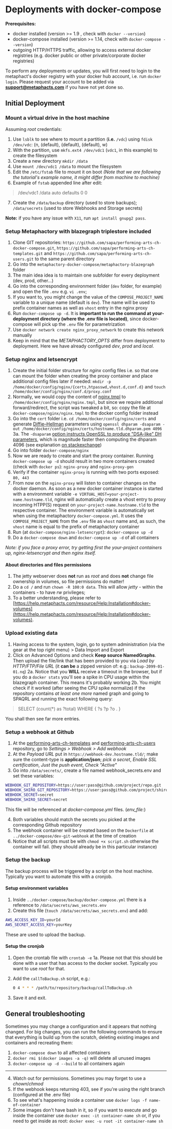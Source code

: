 ﻿

# Deployments with docker-compose

**Prerequisites:**
-   docker installed (version >= 1.9 , check with  `docker --version`)
-   docker-compose installed (version >= 1.14, check with  `docker-compose --version`)
-   outgoing HTTP/HTTPS traffic, allowing to access external docker registries (e.g. docker public or other private/corporate docker registries)


To perform any deployments or updates, you will first need to login to the metaphact's docker registry with your docker hub account, i.e. run  `docker login`. Please request your account to be added via  **[support@metaphacts.com](mailto:support@metaphacts.com)**  if you have not yet done so.

## Initial Deployment

### Mount a virtual drive in the host machine
Assuming _root_ credentials:
1. Use `lsblk` to see where to mount a partition (**i.e.** `/vdc`) using `fdisk /dev/vdc`: (n, (default), (default), (default), w)
2. With the partition, use `mkfs.ext4 /dev/vdc1` (`vdc1`, in this example) to create the filesystem
3. Create a new directory `mkdir /data`
4. Use `mount /dev/vdc1 /data` to mount the filesystem
5. Edit the `/etc/fstab` file to mount it on boot
_(Note that we are following the tutorial's example name, it might differ from machine to machine)_
6. Example of `fstab` appended line after edit:

>  /dev/vdc1 /data auto defaults 0 0

7. Create the `/data/backup` directory (used to store backups); `/data/secrets` (used to store Webhooks and Storage secrets)
 
**Note:** if you have any issue with `X11`, run `apt install gnupg2 pass`.

### Setup Metaphactory with blazegraph triplestore included

1.  Clone GIT repositories: `https://github.com/sapa/performing-arts-ch-docker-compose.git`, `https://github.com/sapa/performing-arts-ch-templates.git` and `https://github.com/sapa/performing-arts-ch-users.git` to the same parent directory
2.  Go into the  `metaphactory-docker-compose/metaphactory-blazegraph` folder
3.  The main idea idea is to maintain one subfolder for every deployment (dev, prod, other...)
4.  Go into the corresponding environment folder (`dev` folder, for example) and open the file  `.env`  e.g.  `vi .env`;
5.  If you want to, you might change the value of the `COMPOSE_PROJECT_NAME` variable to a unique name (default is  `dev`). The name will be used to prefix container names as well as  `vhost`  entry in the nginx proxy
6.  Run  `docker-compose up -d`. It is  **important to run the command at your-deployment directory (where the .env file is located)**, since docker-compose will pick up the  `.env`  file for parametrization
7.  Use `docker network create nginx_proxy_network` to create this network manually
8.	 Keep in mind that the _METAPHACTORY_OPTS_ differ from deployment to deployment. Here we have already configured _dev_, _prod_ and _local_.

### Setup nginx and letsencrypt

1.  Create the initial folder structure for _nginx_ config files i.e. so that one can mount the folder when creating the proxy container and place additional config files later if needed:  `mkdir -p /home/docker/config/nginx/{certs,htpasswd,vhost.d,conf.d}`  and  `touch /home/docker/config/nginx/conf.d/proxy.conf`
2.  Normally, we would copy the content of  [nginx.tmpl](https://raw.githubusercontent.com/jwilder/nginx-proxy/master/nginx.tmpl)  to  `/home/docker/config/nginx/nginx.tmpl`, but since we require additional forward/redirect, the script was tweaked a bit, so: copy the file at `docker-compose/nginx/nginx.tmpl` to the docker config folder instead
3.  Go into the  `cert`  folder i.e.  `cd /home/docker/config/nginx/certs` and generate [Diffie–Hellman](https://en.wikipedia.org/wiki/Diffie%E2%80%93Hellman_key_exchange)  parameters using `openssl dhparam -dsaparam -out /home/docker/config/nginx/certs/hostname.tld.dhparam.pem 4096`
	3a. The `-dsaparam` [option instructs OpenSSL to produce "DSA-like" DH parameters](https://wiki.openssl.org/index.php/Manual:Dhparam(1)#OPTIONS), which is magnitude faster then computing the dhparam 4096 (see explanation  [on stackexchange](https://security.stackexchange.com/a/95184))
4.	Go into folder  `docker-compose/nginx`
5.  Now we are ready to create and start the proxy container. Running  `docker-compose up -d`  should result in two more containers created (check with `docker ps`): `nginx-proxy` and `nginx-proxy-gen`
6.  Verify if the container `nginx-proxy` is running with two ports exposed:  `80, 443`
7.  From now on the  `nginx-proxy` will listen to container changes on the docker daemon. As soon as a new docker container instance is started with a environment variable  `-e VIRTUAL_HOST=your-project-name.hostname.tld`, nginx will automatically create a vhost entry to proxy incoming HTPP(S) request on  `your-project-name.hostname.tld`  to the respective container. The environment variable is automatically set when using the metaphactory  `docker-compose.yml`. It uses the  `COMPOSE_PROJECT_NAME`  from the  `.env`  file as  `vhost`  name and, as such, the  `vhost`  name is equal to the prefix of metaphactory container
8. Run (at `docker-compose/nginx-letsencrypt`): `docker-compose up -d`
9. Do a `docker-compose down` and `docker-compose up -d` of all containers

_Note: if you face a proxy error, try getting first the your-project containers up, nginx-letsencrypt and then nginx itself._

#### About directories and files permissions

1. The jetty webserver does **not** run as _root_ and does **not** change file ownership in volumes, so file permissions do matter!
2. Do a `cd /` and run `chown -R 100:0 data`. This will allow _jetty_ - within the containers - to have _rw_ privileges;
3. To a better understanding, please refer to [https://help.metaphacts.com/resource/Help:Installation#docker-volumes](https://help.metaphacts.com/resource/Help:Installation#docker-volumes).

### Upload existing data

1. Having access to the system, login, go to system administration (via the gear at the top right menu) > Data Import and Export
2. Click on Advanced Options and check **Keep source NamedGraphs**. Then upload the file/link that has been provided to you via _Load by HTTP/FTP/File URL_ (it **can be** a zipped version of: e.g.: `backup-2099-01-01.nq`)
	2a. Notice that you **WILL** receive a timeout in the browser, but if you do a `docker stats` you'll see a spike in CPU usage within the blazegraph container. This means it's probably working
	2b. You might check if it worked (after seeing the CPU spike normalize) if the repository contains _at least one more_ named graph and going to SPAQRL and running the exact following query:

> 	SELECT (count(*) as ?total) WHERE {   ?s ?p ?o . }
	
You shall then see far more entries.

### Setup a webhook at Github

1. At the [performing-arts-ch-templates](https://github.com/sapa/performing-arts-ch-templates) and [performing-arts-ch-users](https://github.com/sapa/performing-arts-ch-users) repository, go to _Settings > Webhook > Add webhook_
2. At the _Payload URL_ put in `https://webhook-dev.hostname.tld/`; make sure the content-type is **application/json**; _pick a secret_, _Enable SSL certification_, _Just the push event_, _Check "Active"_
3. Go into `/data/secrets/`, create a file named webhook_secrets.env and set these variables:

```bash
WEBHOOK_GIT_REPOSITORY=https://user:pass@github.com/project/repo.git
WEBHOOK_SHIRO_GIT_REPOSITORY=https://user:pass@github.com/project/shiro_repo.git
WEBHOOK_SECRET=secret
WEBHOOK_SHIRO_SECRET=secret
```

This file will be referenced at *docker-compose.yml* files. (*env_file:*)

4. Both variables should match the secrets you picked at the corresponding Github repository
5. The webhook container will be created based on the `Dockerfile` at `../docker-compose/dev-git-webhook` at the time of creation
6. Notice that all scripts must be with `chmod +x script.sh` otherwise the container will fail. (they should already be in this particular instance)

### Setup the backup

The backup process will be triggered by a script on the host machine. Typically you want to automate this with a cronjob.

#### Setup environment variables

1. Inside `../docker-compose/backup/docker-compose.yml` there is a reference to `/data/secrets/aws_secrets.env`
2. Create this file (`touch /data/secrets/aws_secrets.env`) and add:

```bash
AWS_ACCESS_KEY_ID=yourId
AWS_SECRET_ACCESS_KEY=yourKey
```

These are used to upload the backup.

#### Setup the cronjob

 1. Open the crontab file with `crontab -e`
	1a. Please not that this should be done with a user that has access to the docker socket. Typically you want to use _root_ for that.
 2. Add the `callToBackup.sh` script, e.g.:
 
	```bash
	0 4 * * * /path/to/repository/backup/callToBackup.sh
	```
3. Save it and exit.

## General troubleshooting

Sometimes you may change a configuration and it appears that nothing changed. For big changes, you can run the following commands to ensure that everything is build up from the scratch, deleting existing images and containers and recreating them:
1. `docker-compose down` to all affected containers
2. `docker rmi $(docker images -a -q)` will delete all unused images
3. `docker-compose up -d --build` to all containers again

----

4. Watch out for permissions. Sometimes you may forget to use a *chown*/*chmod*
5. If the webhook keeps returning 403, see if you're using the right branch (configured at the .env file)
6. To see what's happening inside a container use `docker logs -f name-of-container`
7. Some images don't have bash in it, so if you want to execute and go inside the container use `docker exec -it container-name sh` or, if you need to get inside as root: `docker exec -u root -it container-name sh`
